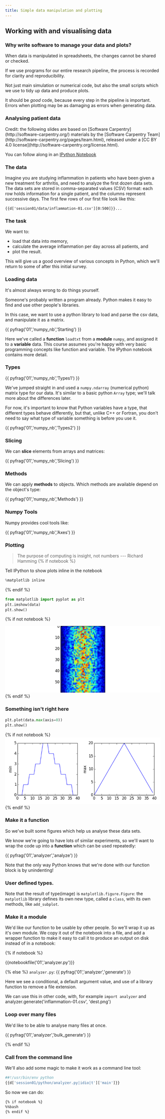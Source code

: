 ```yaml
---
title: Simple data manipulation and plotting
---
```

## Working with and visualising data

### Why write software to manage your data and plots? 

When data is manipulated in spreadsheets, the changes cannot be shared or checked.

If we use programs for our entire research pipeline, the process is recorded for clarity and reproducibility.

Not just main simulation or numerical code, but also the small scripts which we use to
tidy up data and produce plots. 

It should be *good* code, because every step in the pipeline is important. Errors when plotting may be as damaging as errors when generating data.

### Analysing patient data

<div class="credit">
Credit: the following slides are based on [Software Carpentry](http://software-carpentry.org/) materials by the [Software Carpentry Team]
(http://software-carpentry.org/pages/team.html), released under a [CC BY 4.0 license](http://software-carpentry.org/license.html).
</div>

You can follow along in an [IPython Notebook](http://nbviewer.ipython.org/github/UCL/rsd-engineeringcourse/blob/staging/session01/notebooks/session1.ipynb)

### The data

Imagine you are studying inflammation in patients who have been given a new treatment for arthritis, 
and need to analyze the first dozen data sets. The data sets are stored in 
comma-separated values (CSV) format: 
each row holds information for a single patient, and the columns represent successive days. 
The first few rows of our first file look like this:

``` csv
{{d['session01/data/inflammation-01.csv'][0:500]}}...
```

### The task

We want to:

*   load that data into memory,
*   calculate the average inflammation per day across all patients, and
*   plot the result.

This will give us a good overview of various concepts in Python, which we'll
return to some of after this initial survey.

### Loading data

It's almost always wrong to do things yourself.

Someone's probably written a program already. 
Python makes it easy to find and use other people's libraries.

In this case, we want to use a python library to load and parse the csv data, and manipulate it as 
a matrix.

{{ pyfrag('01','numpy_nb','Starting') }}

Here we've called a **function** `loadtxt` from a **module** `numpy`, and
assigned it to a **variable** data. This course assumes you're happy with very basic
programming concepts like function and variable. The IPython notebook contains more detail.

### Types

{{ pyfrag('01','numpy_nb','Types1') }}

We've jumped straight in and used a `numpy.ndarray` (numerical python) matrix type for our data.
It's similar to a basic python `Array` type; we'll talk more about the differences later.

For now, it's important to know that Python variables have a type, that different types behave differently,
but that, unlike C++ or Fortran, you don't need to say what type of variable something is before you use it.

{{ pyfrag('01','numpy_nb','Types2') }}

### Slicing

We can **slice** elements from arrays and matrices:

{{ pyfrag('01','numpy_nb','Slicing') }}

### Methods

We can apply **methods** to objects. Which methods are available depend on the object's type:

{{ pyfrag('01','numpy_nb','Methods') }}

### Numpy Tools

Numpy provides cool tools like:

{{ pyfrag('01','numpy_nb','Axes') }}

### Plotting

> The purpose of computing is insight, not numbers
--- Richard Hamming
{% if notebook  %}

Tell IPython to show plots inline in the notebook

``` python
%matplotlib inline
```
{% endif %}

``` python
from matplotlib import pyplot as plt
plt.imshow(data)
plt.show()
```

{% if not notebook %}

![](session01/python/image.png)
{% endif %}

### Something isn't right here
``` python
plt.plot(data.max(axis=0))
plt.show()
```
{% if not notebook %}
![](session01/python/dayrange.png)
{% endif %}

### Make it a function

So we've built some figures which help us analyse these data sets.

We know we're going to have lots of similar experiments, so we'll want to wrap the code up into a **function**
which can be used repeatedly:

{{ pyfrag('01','analyzer','analyze') }}

Note that the only way Python knows that we're done with our function block is by unindenting!

### User defined types. 

Note that the result of type(image) is `matplotlib.figure.Figure`: the `matplotlib` library defines
its own new type, called a `class`, with its own methods, like `add_subplot`.

### Make it a module

We'd like our function to be usable by other people. So we'll wrap it up as it's own module.
We copy it out of the notebook into a file, and add a wrapper function to make it easy to call it to
produce an output on disk instead of in a notebook:

{% if notebook %}

{{notebookfile('01','analyzer.py')}}

{% else %}
`analyzer.py`:
{{ pyfrag('01','analyzer','generate') }}

Here we see a conditional, a default argument value, and use of a library function to remove a file extension.

We can use this in other code, with, for example `import analyzer` and analyzer.generate('inflammation-01.csv', 'dest.png')

### Loop over many files

We'd like to be able to analyse many files at once.

{{ pyfrag('01','analyzer','bulk_generate') }}

{% endif %}

### Call from the command line

We'll also add some magic to make it work as a command line tool:

``` bash
##!/usr/bin/env python
{{d['session01/python/analyzer.py|idio|t']['main']}}
```

So now we can do:

```
{% if notebook %}
%%bash
{% endif %}
```


